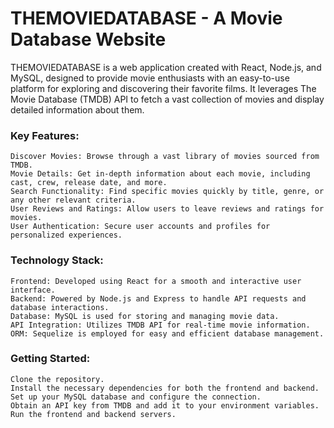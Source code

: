 # THEMOVIEDATABASE - A Movie Database Website

 THEMOVIEDATABASE is a web application created with React, Node.js, and MySQL, designed to provide movie enthusiasts with an easy-to-use platform for exploring and discovering their favorite films. It leverages The Movie Database (TMDB) API to fetch a vast collection of movies and display detailed information about them.
### Key Features:

    Discover Movies: Browse through a vast library of movies sourced from TMDB.
    Movie Details: Get in-depth information about each movie, including cast, crew, release date, and more.
    Search Functionality: Find specific movies quickly by title, genre, or any other relevant criteria.
    User Reviews and Ratings: Allow users to leave reviews and ratings for movies.
    User Authentication: Secure user accounts and profiles for personalized experiences.

### Technology Stack:

    Frontend: Developed using React for a smooth and interactive user interface.
    Backend: Powered by Node.js and Express to handle API requests and database interactions.
    Database: MySQL is used for storing and managing movie data.
    API Integration: Utilizes TMDB API for real-time movie information.
    ORM: Sequelize is employed for easy and efficient database management.

### Getting Started:

    Clone the repository.
    Install the necessary dependencies for both the frontend and backend.
    Set up your MySQL database and configure the connection.
    Obtain an API key from TMDB and add it to your environment variables.
    Run the frontend and backend servers.